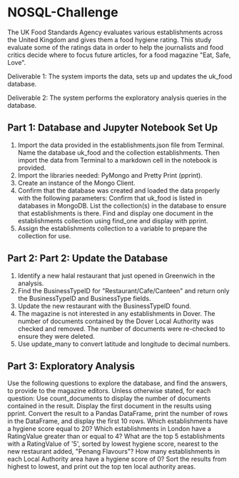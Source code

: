# NOSQL-Challenge

The UK Food Standards Agency evaluates various establishments across the United Kingdom and gives them a food hygiene rating. This study evaluate some of the ratings data in order to help the journalists and food critics decide where to focus future articles, for a food magazine "Eat, Safe, Love".

Deliverable 1: The system imports the data, sets up and updates the uk_food database.

Deliverable 2: The system performs the exploratory analysis queries in the database.

## Part 1: Database and Jupyter Notebook Set Up
1. Import the data provided in the establishments.json file from Terminal.
   Name the database uk_food and the collection establishments. 
   Then import the data from Terminal to a markdown cell in the notebook is provided.
2. Import the libraries needed: PyMongo and Pretty Print (pprint).
3. Create an instance of the Mongo Client.
4. Confirm that the database was created and loaded the data properly with the following parameters:
    Confirm that uk_food is listed in databases in MongoDB.
    List the collection(s) in the database to ensure that establishments is there.
    Find and display one document in the establishments collection using find_one and display with pprint.
5. Assign the establishments collection to a variable to prepare the collection for use.

## Part 2: Part 2: Update the Database
1. Identify a new halal restaurant that just opened in Greenwich in the analysis. 
2. Find the BusinessTypeID for "Restaurant/Cafe/Canteen" and return only the BusinessTypeID and BusinessType fields.
3. Update the new restaurant with the BusinessTypeID found.
4. The magazine is not interested in any establishments in Dover.
   The number of documents contained by the Dover Local Authority was checked and removed.
   The number of documents were re-checked to ensure they were deleted. 
5. Use update_many to convert latitude and longitude to decimal numbers.

## Part 3: Exploratory Analysis
Use the following questions to explore the database, and find the answers, to provide to the magazine editors.
Unless otherwise stated, for each question:
Use count_documents to display the number of documents contained in the result.
Display the first document in the results using pprint.
Convert the result to a Pandas DataFrame, print the number of rows in the DataFrame, and display the first 10 rows.
Which establishments have a hygiene score equal to 20?
Which establishments in London have a RatingValue greater than or equal to 4?
What are the top 5 establishments with a RatingValue of '5', sorted by lowest hygiene score, nearest to the new restaurant added, "Penang Flavours"?
How many establishments in each Local Authority area have a hygiene score of 0? Sort the results from highest to lowest, and print out the top ten local authority areas.
